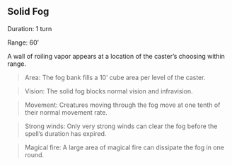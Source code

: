 ## Solid Fog 

Duration: 1 turn

Range: 60’

A wall of roiling vapor appears at a location of the caster’s choosing within range.

> Area: The fog bank fills a 10’ cube area per level of the caster.

> Vision: The solid fog blocks normal vision and infravision.

> Movement: Creatures moving through the fog move at one tenth of their normal movement rate.

> Strong winds: Only very strong winds can clear the fog before the spell’s duration has expired.

> Magical fire: A large area of magical fire can dissipate the fog in one round.